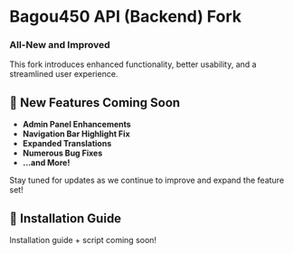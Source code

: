 # Bagou450 API (Backend) Fork  

### All-New and Improved  

This fork introduces enhanced functionality, better usability, and a streamlined user experience.  

## 🎉 New Features Coming Soon  

- **Admin Panel Enhancements**
- **Navigation Bar Highlight Fix**
- **Expanded Translations**
- **Numerous Bug Fixes**
- **...and More!**  

Stay tuned for updates as we continue to improve and expand the feature set!

## 📖 Installation Guide  

Installation guide + script coming soon!
